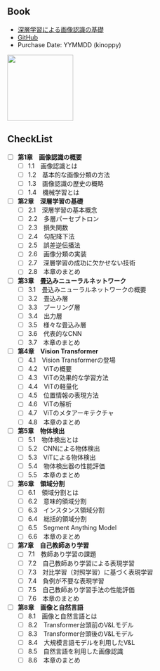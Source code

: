 ## Book
- [深層学習による画像認識の基礎](https://www.ohmsha.co.jp/book/9784274231841/)
- [GitHub](https://github.com/sg-nm/image-recognition)
- Purchase Date: YYMMDD (kinoppy)

<img src="https://www.ohmsha.co.jp/Portals/0/book/large/978-4-274-23184-1.jpg" height="150px">

## CheckList
- [ ] **第1章　画像認識の概要**
  - [ ] 1.1　画像認識とは
  - [ ] 1.2　基本的な画像分類の方法
  - [ ] 1.3　画像認識の歴史の概略
  - [ ] 1.4　機械学習とは

- [ ] **第2章　深層学習の基礎**
  - [ ] 2.1　深層学習の基本概念
  - [ ] 2.2　多層パーセプトロン
  - [ ] 2.3　損失関数
  - [ ] 2.4　勾配降下法
  - [ ] 2.5　誤差逆伝播法
  - [ ] 2.6　画像分類の実装
  - [ ] 2.7　深層学習の成功に欠かせない技術
  - [ ] 2.8　本章のまとめ

- [ ] **第3章　畳込みニューラルネットワーク**
  - [ ] 3.1　畳込みニューラルネットワークの概要
  - [ ] 3.2　畳込み層
  - [ ] 3.3　プーリング層
  - [ ] 3.4　出力層
  - [ ] 3.5　様々な畳込み層
  - [ ] 3.6　代表的なCNN
  - [ ] 3.7　本章のまとめ

- [ ] **第4章　Vision Transformer**
  - [ ] 4.1　Vision Transformerの登場
  - [ ] 4.2　ViTの概要
  - [ ] 4.3　ViTの効果的な学習方法
  - [ ] 4.4　ViTの軽量化
  - [ ] 4.5　位置情報の表現方法
  - [ ] 4.6　ViTの解析
  - [ ] 4.7　ViTのメタアーキテクチャ
  - [ ] 4.8　本章のまとめ

- [ ] **第5章　物体検出**
  - [ ] 5.1　物体検出とは
  - [ ] 5.2　CNNによる物体検出
  - [ ] 5.3　ViTによる物体検出
  - [ ] 5.4　物体検出器の性能評価
  - [ ] 5.5　本章のまとめ

- [ ] **第6章　領域分割**
  - [ ] 6.1　領域分割とは
  - [ ] 6.2　意味的領域分割
  - [ ] 6.3　インスタンス領域分割
  - [ ] 6.4　総括的領域分割
  - [ ] 6.5　Segment Anything Model
  - [ ] 6.6　本章のまとめ

- [ ] **第7章　自己教師あり学習**
  - [ ] 7.1　教師あり学習の課題
  - [ ] 7.2　自己教師あり学習による表現学習
  - [ ] 7.3　対比学習（対照学習）に基づく表現学習
  - [ ] 7.4　負例が不要な表現学習
  - [ ] 7.5　自己教師あり学習手法の性能評価
  - [ ] 7.6　本章のまとめ

- [ ] **第8章　画像と自然言語**
  - [ ] 8.1　画像と自然言語とは
  - [ ] 8.2　Transformer台頭前のV&Lモデル
  - [ ] 8.3　Transformer台頭後のV&Lモデル
  - [ ] 8.4　大規模言語モデルを利用したV&L
  - [ ] 8.5　自然言語を利用した画像認識
  - [ ] 8.6　本章のまとめ
